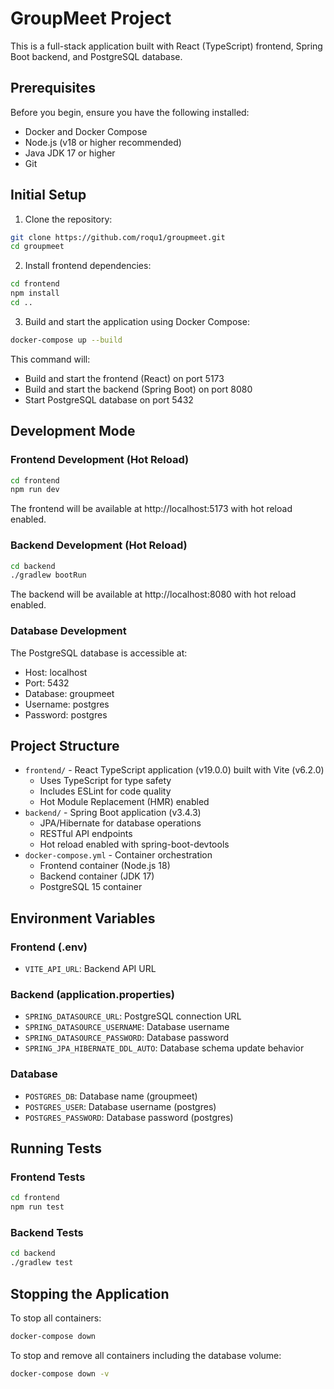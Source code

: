 # GroupMeet Project

This is a full-stack application built with React (TypeScript) frontend, Spring Boot backend, and PostgreSQL database.

## Prerequisites

Before you begin, ensure you have the following installed:

- Docker and Docker Compose
- Node.js (v18 or higher recommended)
- Java JDK 17 or higher
- Git

## Initial Setup

1. Clone the repository:

```bash
git clone https://github.com/roqu1/groupmeet.git
cd groupmeet
```

2. Install frontend dependencies:

```bash
cd frontend
npm install
cd ..
```

3. Build and start the application using Docker Compose:

```bash
docker-compose up --build
```

This command will:

- Build and start the frontend (React) on port 5173
- Build and start the backend (Spring Boot) on port 8080
- Start PostgreSQL database on port 5432

## Development Mode

### Frontend Development (Hot Reload)

```bash
cd frontend
npm run dev
```

The frontend will be available at http://localhost:5173 with hot reload enabled.

### Backend Development (Hot Reload)

```bash
cd backend
./gradlew bootRun
```

The backend will be available at http://localhost:8080 with hot reload enabled.

### Database Development

The PostgreSQL database is accessible at:

- Host: localhost
- Port: 5432
- Database: groupmeet
- Username: postgres
- Password: postgres

## Project Structure

- `frontend/` - React TypeScript application (v19.0.0) built with Vite (v6.2.0)
  - Uses TypeScript for type safety
  - Includes ESLint for code quality
  - Hot Module Replacement (HMR) enabled
- `backend/` - Spring Boot application (v3.4.3)
  - JPA/Hibernate for database operations
  - RESTful API endpoints
  - Hot reload enabled with spring-boot-devtools
- `docker-compose.yml` - Container orchestration
  - Frontend container (Node.js 18)
  - Backend container (JDK 17)
  - PostgreSQL 15 container

## Environment Variables

### Frontend (.env)

- `VITE_API_URL`: Backend API URL

### Backend (application.properties)

- `SPRING_DATASOURCE_URL`: PostgreSQL connection URL
- `SPRING_DATASOURCE_USERNAME`: Database username
- `SPRING_DATASOURCE_PASSWORD`: Database password
- `SPRING_JPA_HIBERNATE_DDL_AUTO`: Database schema update behavior

### Database

- `POSTGRES_DB`: Database name (groupmeet)
- `POSTGRES_USER`: Database username (postgres)
- `POSTGRES_PASSWORD`: Database password (postgres)

## Running Tests

### Frontend Tests

```bash
cd frontend
npm run test
```

### Backend Tests

```bash
cd backend
./gradlew test
```

## Stopping the Application

To stop all containers:

```bash
docker-compose down
```

To stop and remove all containers including the database volume:

```bash
docker-compose down -v
```

